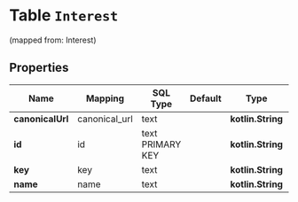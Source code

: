 
# Table `Interest`
(mapped from: Interest)

## Properties
Name | Mapping | SQL Type | Default | Type | Description | Notes
---- | ------- | -------- | ------- | ---- | ----------- | -----
**canonicalUrl** | canonical_url | text |  | **kotlin.String** |  |  [optional]
**id** | id | text PRIMARY KEY |  | **kotlin.String** |  |  [optional]
**key** | key | text |  | **kotlin.String** |  |  [optional]
**name** | name | text |  | **kotlin.String** |  |  [optional]







